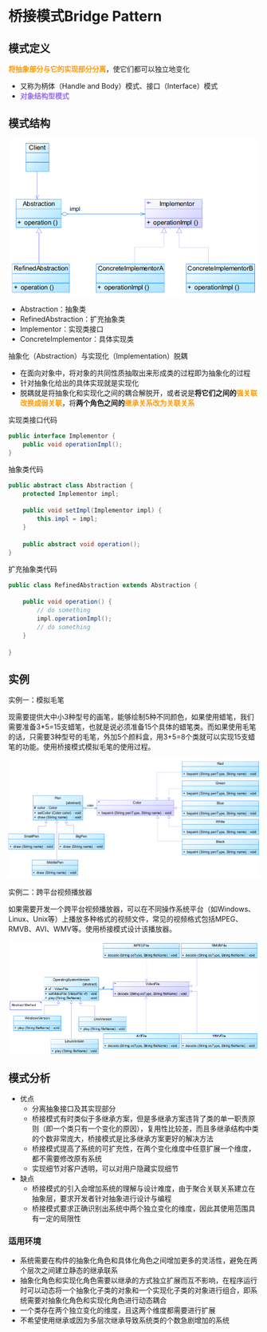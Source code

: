 # 桥接模式Bridge Pattern

## 模式定义

<font color=#FF9900>**将抽象部分与它的实现部分分离**</font>，使它们都可以独立地变化

- 又称为柄体（Handle and Body）模式、接口（Interface）模式
- <font color=#956FE7>**对象结构型模式**</font>

## 模式结构

![img](assets/6c52960e00be43908d77f6773e62aa19.png)

- Abstraction：抽象类
- RefinedAbstraction：扩充抽象类
- Implementor：实现类接口
- ConcreteImplementor：具体实现类

抽象化（Abstraction）与实现化（Implementation）脱耦

- 在面向对象中，将对象的共同性质抽取出来形成类的过程即为抽象化的过程
- 针对抽象化给出的具体实现就是实现化
- 脱耦就是将抽象化和实现化之间的耦合解脱开，或者说是**将它们之间的<font color=#FF9900>强关联改换成弱关联</font>**，将**两个角色之间的<font color=#FF9900>继承关系改为关联关系</font>**

实现类接口代码

```java
public interface Implementor {
    public void operationImpl();
}
```

抽象类代码

```java
public abstract class Abstraction {
    protected Implementor impl;

    public void setImpl(Implementor impl) {
        this.impl = impl;
    }

    public abstract void operation();
}
```

扩充抽象类代码

```java
public class RefinedAbstraction extends Abstraction {

    public void operation() {
        // do something
        impl.operationImpl();
        // do something
    }

}
```

## 实例

实例一：模拟毛笔

现需要提供大中小3种型号的画笔，能够绘制5种不同颜色，如果使用蜡笔，我们需要准备3*5=15支蜡笔，也就是说必须准备15个具体的蜡笔类。而如果使用毛笔的话，只需要3种型号的毛笔，外加5个颜料盒，用3+5=8个类就可以实现15支蜡笔的功能。使用桥接模式模拟毛笔的使用过程。

![img](assets/92a4099b3bd64167b64cdb86d74a29e6.png)

实例二：跨平台视频播放器

如果需要开发一个跨平台视频播放器，可以在不同操作系统平台（如Windows、Linux、Unix等）上播放多种格式的视频文件，常见的视频格式包括MPEG、RMVB、AVI、WMV等。使用桥接模式设计该播放器。

![img](assets/5a06854f655d4b489c13d4bf3dfc0def.png)

## 模式分析

- 优点 
  - 分离抽象接口及其实现部分
  - 桥接模式有时类似于多继承方案，但是多继承方案违背了类的单一职责原则（即一个类只有一个变化的原因），复用性比较差，而且多继承结构中类的个数非常庞大，桥接模式是比多继承方案更好的解决方法
  - 桥接模式提高了系统的可扩充性，在两个变化维度中任意扩展一个维度，都不需要修改原有系统
  - 实现细节对客户透明，可以对用户隐藏实现细节
- 缺点 
  - 桥接模式的引入会增加系统的理解与设计难度，由于聚合关联关系建立在抽象层，要求开发者针对抽象进行设计与编程
  - 桥接模式要求正确识别出系统中两个独立变化的维度，因此其使用范围具有一定的局限性

### 适用环境

- 系统需要在构件的抽象化角色和具体化角色之间增加更多的灵活性，避免在两个层次之间建立静态的继承联系
- 抽象化角色和实现化角色需要以继承的方式独立扩展而互不影响，在程序运行时可以动态将一个抽象化子类的对象和一个实现化子类的对象进行组合，即系统需要对抽象化角色和实现化角色进行动态耦合
- 一个类存在两个独立变化的维度，且这两个维度都需要进行扩展
- 不希望使用继承或因为多层次继承导致系统类的个数急剧增加的系统